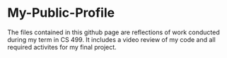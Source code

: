 # My-Public-Profile
The files contained in this github page are reflections of work conducted during my term in CS 499. It includes a video review of my code and all required activites for my final project.
